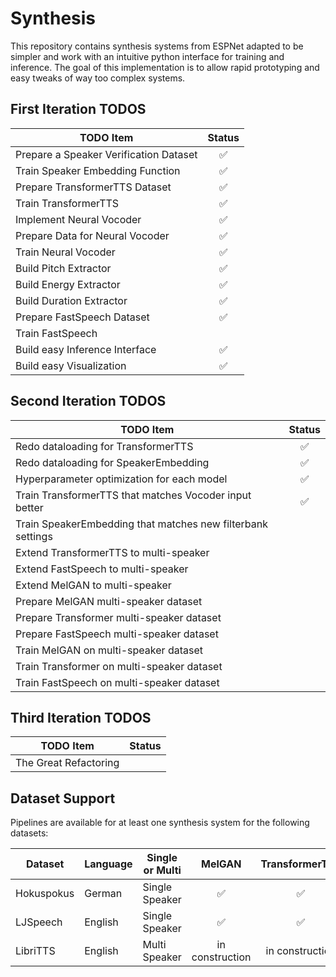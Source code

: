 # Synthesis

This repository contains synthesis systems from ESPNet adapted to be simpler and work with an intuitive python interface
for training and inference. The goal of this implementation is to allow rapid prototyping and easy tweaks of way too
complex systems.

## First Iteration TODOS

| TODO Item                              | Status |
| ---------------------------------------| :---:|
| Prepare a Speaker Verification Dataset | ✅ |
| Train Speaker Embedding Function       | ✅ |
| Prepare TransformerTTS Dataset         | ✅ |
| Train TransformerTTS                   | ✅ |
| Implement Neural Vocoder               | ✅ |
| Prepare Data for Neural Vocoder        | ✅ |
| Train Neural Vocoder                   | ✅ |
| Build Pitch Extractor                  | ✅ |
| Build Energy Extractor                 | ✅ |
| Build Duration Extractor               | ✅ |
| Prepare FastSpeech Dataset             | ✅ |
| Train FastSpeech                       | |
| Build easy Inference Interface         | ✅ |
| Build easy Visualization               | ✅ |

## Second Iteration TODOS

| TODO Item                              | Status |
| ---------------------------------------| :---:|
| Redo dataloading for TransformerTTS | ✅|
| Redo dataloading for SpeakerEmbedding |✅|
| Hyperparameter optimization for each model | ✅|
| Train TransformerTTS that matches Vocoder input better | ✅|
| Train SpeakerEmbedding that matches new filterbank settings| |
| Extend TransformerTTS to multi-speaker||
| Extend FastSpeech to multi-speaker||
| Extend MelGAN to multi-speaker||
| Prepare MelGAN multi-speaker dataset||
| Prepare Transformer multi-speaker dataset||
| Prepare FastSpeech multi-speaker dataset||
| Train MelGAN on multi-speaker dataset||
| Train Transformer on multi-speaker dataset||
| Train FastSpeech on multi-speaker dataset||

## Third Iteration TODOS

| TODO Item                              | Status |
| ---------------------------------------| :---:|
| The Great Refactoring                  | |

## Dataset Support

Pipelines are available for at least one synthesis system for the following datasets:

| Dataset | Language | Single or Multi | MelGAN | TransformerTTS|FastSpeech2| 
| --------|-----------|--------------------| :---:|:---:|:---:|
| Hokuspokus| German | Single Speaker    | ✅ |✅ |✅ |
| LJSpeech | English | Single Speaker    | ✅ |✅ |✅ |
| LibriTTS | English | Multi Speaker     |  in construction |in construction |in construction |